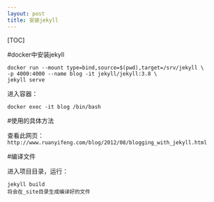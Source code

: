 ```yaml
---
layout: post
title: 安装jekyll
---
```

[TOC]

#docker中安装jekyll
```
docker run --mount type=bind,source=$(pwd),target=/srv/jekyll \
-p 4000:4000 --name blog -it jekyll/jekyll:3.8 \
jekyll serve
```

进入容器：

```
docker exec -it blog /bin/bash

```

#使用的具体方法

查看此网页：
`http://www.ruanyifeng.com/blog/2012/08/blogging_with_jekyll.html`



#编译文件

进入项目目录，运行：
```
jekyll build
将会在_site目录生成编译好的文件

```
